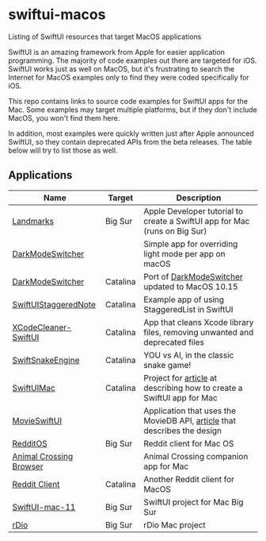 # swiftui-macos
Listing of SwiftUI resources that target MacOS applications

SwiftUI is an amazing framework from Apple for easier application programming. The majority of code examples out there are targeted for iOS. SwiftUI works just as well on MacOS, but it's frustrating to search the Internet for MacOS examples only to find they were coded specifically for iOS.

This repo contains links to source code examples for SwiftUI apps for the Mac. Some examples may target multiple platforms, but if they don't include MacOS, you won't find them here.

In addition, most examples were quickly written just after Apple announced SwiftUI, so they contain deprecated APIs from the beta releases. The table below will try to list those as well.

## Applications

| Name | Target |Description |
| --- | --- | --- |
| [Landmarks](https://developer.apple.com/tutorials/swiftui/creating-a-macos-app) | Big Sur | Apple Developer tutorial to create a SwiftUI app for Mac (runs on Big Sur) |
| [DarkModeSwitcher](https://github.com/mackuba/DarkModeSwitcher) | | Simple app for overriding light mode per app on macOS |
| [DarkModeSwitcher](https://github.com/donarb/DarkModeSwitcher) | Catalina | Port of [DarkModeSwitcher](https://github.com/mackuba/DarkModeSwitcher) updated to MacOS 10.15 |
| [SwiftUIStaggeredNote](https://github.com/alfianlosari/SwiftUIStaggeredNote) | Catalina | Example app of using StaggeredList in SwiftUI |
| [XCodeCleaner-SwiftUI](https://github.com/waylybaye/XcodeCleaner-SwiftUI) | Catalina | App that cleans Xcode library files, removing unwanted and deprecated files |
| [SwiftSnakeEngine](https://github.com/neoneye/SwiftSnakeEngine) | Catalina | YOU vs AI, in the classic snake game! |
| [SwiftUIMac](https://github.com/trozware/swiftui-mac) | Catalina | Project for [article](https://troz.net/post/2019/swiftui-for-mac-1/) at describing how to create a SwiftUI app for Mac |
| [MovieSwiftUI](https://github.com/Dimillian/MovieSwiftUI) | | Application that uses the MovieDB API, [article](https://medium.com/better-programming/collection-making-a-real-world-application-with-swiftui-4f9bc8c7fb71) that describes the design |
| [RedditOS](https://github.com/Dimillian/RedditOS) | Big Sur | Reddit client for Mac OS |
| [Animal Crossing Browser](https://github.com/Dimillian/ACHNBrowserUI) | | Animal Crossing companion app for Mac |
| [Reddit Client](https://github.com/carson-katri/reddit-swiftui) | Catalina | Another Reddit client for MacOS |
| [SwiftUI-mac-11](https://github.com/trozware/swiftui-mac-11) | Big Sur | SwiftUI project for Mac Big Sur |
| [rDio](https://github.com/jordansinger/rdio-macos-swiftui-sample) | Big Sur | rDio Mac project |
